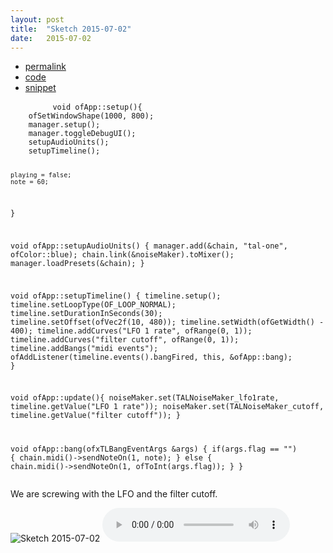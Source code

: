 ```yaml
---
layout: post
title:  "Sketch 2015-07-02"
date:   2015-07-02
---
```

<div class="code">
    <ul>
		<li><a href="{% post_url 2015-07-02-sketch %}">permalink</a></li>
		<li><a href="https://github.com/dailysketches/dailySketches/tree/master/sketches/2015-07-02">code</a></li>
		<li><a href="#" class="snippet-button">snippet</a></li>
	</ul>
    <pre class="snippet">
        <code class="cpp">void ofApp::setup(){
    ofSetWindowShape(1000, 800);
    manager.setup();
    manager.toggleDebugUI();
    setupAudioUnits();
    setupTimeline();

    playing = false;
    note = 60;
}

void ofApp::setupAudioUnits() {
    manager.add(&amp;chain, "tal-one", ofColor::blue);
    chain.link(&amp;noiseMaker).toMixer();
    manager.loadPresets(&amp;chain);
}

void ofApp::setupTimeline() {
    timeline.setup();
    timeline.setLoopType(OF_LOOP_NORMAL);
    timeline.setDurationInSeconds(30);
    timeline.setOffset(ofVec2f(10, 480));
    timeline.setWidth(ofGetWidth() - 400);
    timeline.addCurves("LFO 1 rate", ofRange(0, 1));
    timeline.addCurves("filter cutoff", ofRange(0, 1));
    timeline.addBangs("midi events");
    ofAddListener(timeline.events().bangFired, this, &amp;ofApp::bang);
}

void ofApp::update(){
    noiseMaker.set(TALNoiseMaker_lfo1rate, timeline.getValue("LFO 1 rate"));
    noiseMaker.set(TALNoiseMaker_cutoff, timeline.getValue("filter cutoff"));
}

void ofApp::bang(ofxTLBangEventArgs &amp;args) {
    if(args.flag == "") {
        chain.midi()-&gt;sendNoteOn(1, note);
    } else {
        chain.midi()-&gt;sendNoteOn(1, ofToInt(args.flag));
    }
}</code>
    </pre>
</div>
<p class="description">We are screwing with the LFO and the filter cutoff.</p>
<p>
    <img src="https://github.com/dailysketches/sketches-2015-04-22/blob/master/openFrameworks/2015-07-02.png?raw=true" alt="Sketch 2015-07-02">
    <audio controls>
        <source src="https://github.com/dailysketches/sketches-2015-04-22/blob/master/openFrameworks/2015-07-02.mp3?raw=true" type="audio/mpeg">
        Your browser does not support the audio element.
    </audio>
</p>